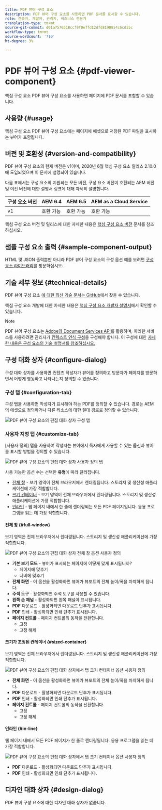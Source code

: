 ```yaml
---
title: PDF 뷰어 구성 요소
description: PDF 뷰어 구성 요소를 사용하면 PDF 문서를 표시할 수 있습니다.
role: 건축가, 개발자, 관리자, 비즈니스 전문가
translation-type: tm+mt
source-git-commit: d01a7576518ccf9f0effd12dfd8198854c6cd55c
workflow-type: tm+mt
source-wordcount: '710'
ht-degree: 3%

---
```



# PDF 뷰어 구성 요소 {#pdf-viewer-component}

핵심 구성 요소 PDF 뷰어 구성 요소를 사용하면 페이지에 PDF 문서를 포함할 수 있습니다.

## 사용량 {#usage}

핵심 구성 요소 PDF 뷰어 구성 요소에는 페이지에 에셋으로 저장된 PDF 파일을 표시하는 뷰어가 포함됩니다.

## 버전 및 호환성 {#version-and-compatibility}

PDF 뷰어 구성 요소의 현재 버전은 v1이며, 2020년 6월 핵심 구성 요소 릴리스 2.10.0에 도입되었으며 이 문서에 설명되어 있습니다.

다음 표에서는 구성 요소의 지원되는 모든 버전, 구성 요소 버전이 호환되는 AEM 버전 및 이전 버전에 대한 설명서 링크에 대해 자세히 설명합니다.

| 구성 요소 버전 | AEM 6.4 | AEM 6.5 | AEM as a Cloud Service |
|--- |--- |---|---|
| v1 | 호환 가능 | 호환 가능 | 호환 가능 |

핵심 구성 요소 버전 및 릴리스에 대한 자세한 내용은 [핵심 구성 요소 버전](/help/versions.md) 문서를 참조하십시오.

## 샘플 구성 요소 출력 {#sample-component-output}

HTML 및 JSON 출력뿐만 아니라 PDF 뷰어 구성 요소의 구성 옵션 예를 보려면 [구성 요소 라이브러리](https://adobe.com/go/aem_cmp_library_pdfviewer)를 방문하십시오.

## 기술 세부 정보 {#technical-details}

PDF 뷰어 구성 요소 [에 대한 최신 기술 문서는 GitHub](https://adobe.com/go/aem_cmp_tech_pdfviewer_v1)에서 찾을 수 있습니다.

핵심 구성 요소 개발에 대한 자세한 내용은 [핵심 구성 요소 개발자 설명서](/help/developing/overview.md)에서 확인할 수 있습니다.

>[!NOTE]
>
>PDF 뷰어 구성 요소는 [Adobe의 Document Services API](https://www.adobe.io/apis/documentcloud/dcsdk.html)를 활용하며, 이러한 서비스를 사용하려면 관리자가 [컨텍스트 인식 구성](/help/developing/context-aware-configs.md)을 구성해야 합니다. 이 구성에 대한 [자세한 내용은 구성 요소의 기술 설명서를 참조하십시오.](https://github.com/adobe/aem-core-wcm-components/tree/master/content/src/content/jcr_root/apps/core/wcm/components/pdfviewer/v1/pdfviewer#context-aware-config)

## 구성 대화 상자 {#configure-dialog}

구성 대화 상자를 사용하면 컨텐츠 작성자가 뷰어를 정의하고 방문자가 페이지를 방문하면서 어떻게 행동하고 나타나는지 정의할 수 있습니다.

### 구성 탭 {#configuration-tab}

구성 탭을 사용하면 작성자가 표시해야 하는 PDF를 정의할 수 있습니다. 경로는 AEM의 에셋으로 정의하거나 다른 리소스에 대한 절대 경로로 정의할 수 있습니다.

![PDF 뷰어 구성 요소의 편집 대화 상자 구성 탭](/help/assets/pdf-viewer-edit-configuration.png)

### 사용자 지정 탭 {#customize-tab}

[사용자 정의] 탭을 사용하여 작성자는 뷰어에서 독자에게 사용할 수 있는 옵션과 뷰어를 표시할 방법을 정의할 수 있습니다.

![PDF 뷰어 구성 요소의 편집 대화 상자 사용자 정의 탭](/help/assets/pdf-viewer-edit-customize.png)

사용 가능한 옵션 수는 선택한 **유형**&#x200B;에 따라 달라집니다.

* [전체 창](#full-window)  - 보기 영역이 전체 브라우저에서 렌더링됩니다. 스토리지 및 생산성 애플리케이션에 가장 적합합니다.
* [크기 컨테이너](#sized-container)  - 보기 영역이 전체 브라우저에서 렌더링됩니다. 스토리지 및 생산성 애플리케이션에 가장 적합합니다.
* [인라인](#in-line)  - 웹 페이지 내에서 한 줄에 렌더링되는 모든 PDF 페이지입니다. 응용 프로그램을 읽는 데 가장 적합합니다.

#### 전체 창 {#full-window}

보기 영역은 전체 브라우저에서 렌더링됩니다. 스토리지 및 생산성 애플리케이션에 가장 적합합니다.

![PDF 뷰어 구성 요소의 편집 대화 상자 전체 창 옵션 사용자 정의](/help/assets/pdf-viewer-edit-customize-full.png)

* **기본 보기 모드**  - 뷰어가 표시되는 페이지에 어떻게 맞게 표시됩니까?
   * 페이지에 맞추기
   * 너비에 맞추기
* **전체 화면**  - 이 옵션을 활성화하면 뷰어가 뷰포트의 전체 높이/폭을 차지하게 됩니다.
* **주석 도구**  - 활성화되면 주석 도구를 사용할 수 있습니다.
* **왼쪽 손 패널**  - 활성화되면 왼쪽 패널이 표시됩니다.
* **PDF**  다운로드 - 활성화되면 다운로드 단추가 표시됩니다.
* **PDF**  인쇄 - 활성화되면 인쇄 단추가 표시됩니다.
* **페이지 컨트롤**  - 페이지 컨트롤의 동작을 전환합니다.
   * 고정
   * 고정 해제

#### 크기가 조정된 컨테이너 {#sized-container}

보기 영역은 전체 브라우저에서 렌더링됩니다. 스토리지 및 생산성 애플리케이션에 가장 적합합니다.

![PDF 뷰어 구성 요소의 편집 대화 상자에서 탭 크기 컨테이너 옵션 사용자 정의](/help/assets/pdf-viewer-edit-customize-sized-container.png)

* **전체 화면**  - 이 옵션을 활성화하면 뷰어가 뷰포트의 전체 높이/폭을 차지하게 됩니다.
* **PDF**  다운로드 - 활성화되면 다운로드 단추가 표시됩니다.
* **PDF**  인쇄 - 활성화되면 인쇄 단추가 표시됩니다.
* **페이지 컨트롤**  - 페이지 컨트롤의 동작을 전환합니다.
   * 고정
   * 고정 해제

#### 인라인 {#in-line}

웹 페이지 내에서 모든 PDF 페이지가 한 줄로 렌더링됩니다. 응용 프로그램을 읽는 데 가장 적합합니다.

![PDF 뷰어 구성 요소의 편집 대화 상자에서 탭 크기 컨테이너 옵션 사용자 정의](/help/assets/pdf-viewer-edit-customize-inline.png)

* **PDF**  다운로드 - 활성화되면 다운로드 단추가 표시됩니다.
* **PDF**  인쇄 - 활성화되면 인쇄 단추가 표시됩니다.

## 디자인 대화 상자 {#design-dialog}

PDF 뷰어 구성 요소에 대한 디자인 대화 상자가 없습니다.
